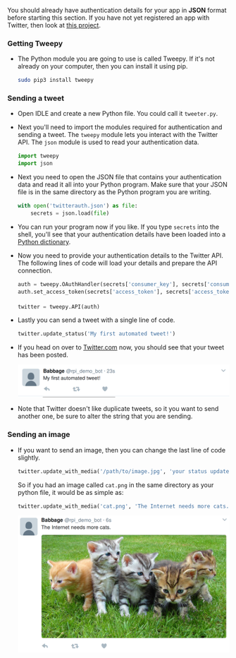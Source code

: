 You should already have authentication details for your app in **JSON** format before starting this section. If you have not yet registered an app with Twitter, then look at [this project]().

### Getting Tweepy

- The Python module you are going to use is called Tweepy. If it's not already on your computer, then you can install it using pip.

	```bash
	sudo pip3 install tweepy
	```

### Sending a tweet

- Open IDLE and create a new Python file. You could call it `tweeter.py`.

- Next you'll need to import the modules required for authentication and sending a tweet. The `tweepy` module lets you interact with the Twitter API. The `json` module is used to read your authentication data.

	```python
	import tweepy
	import json
	```

- Next you need to open the JSON file that contains your authentication data and read it all into your Python program. Make sure that your JSON file is in the same directory as the Python program you are writing.

	```python
	with open('twitterauth.json') as file:
		secrets = json.load(file)
	```

- You can run your program now if you like. If you type `secrets` into the shell, you'll see that your authentication details have been loaded into a [Python dictionary](link-to-python-dictionaries-ingredient).

- Now you need to provide your authentication details to the Twitter API. The following lines of code will load your details and prepare the API connection.

	```python
	auth = tweepy.OAuthHandler(secrets['consumer_key'], secrets['consumer_secret'])
	auth.set_access_token(secrets['access_token'], secrets['access_token_secret'])

	twitter = tweepy.API(auth)
	```

- Lastly you can send a tweet with a single line of code.

	```python
	twitter.update_status('My first automated tweet!')
	```
	
- If you head on over to [Twitter.com](https://twitter.com) now, you should see that your tweet has been posted.

	![tweet](images/tweet1.png)

- Note that Twitter doesn't like duplicate tweets, so it you want to send another one, be sure to alter the string that you are sending.

### Sending an image

- If you want to send an image, then you can change the last line of code slightly.

	```python
	twitter.update_with_media('/path/to/image.jpg', 'your status update')
	```

	So if you had an image called `cat.png` in the same directory as your python file, it would be as simple as:
	
	```python
	twitter.update_with_media('cat.png', 'The Internet needs more cats.')
	```
	
	![cat tweet](images/tweet2.png)
